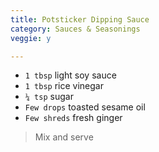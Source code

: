 ```yaml
---
title: Potsticker Dipping Sauce 
category: Sauces & Seasonings
veggie: y

--- 
```

* `1 tbsp` light soy sauce
* `1 tbsp` rice vinegar
* `¼ tsp` sugar
* `Few drops` toasted sesame oil
* `Few shreds` fresh ginger

> Mix and serve